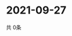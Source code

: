 # 2021-09-27
  共 0条

  <!-- BEGIN -->
  <!-- 最后更新时间Mon Sep 27 2021 19:01:57 GMT+0000 (Coordinated Universal Time) -->
  
  <!-- END -->
  
  